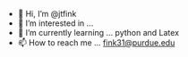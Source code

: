 - 👋 Hi, I’m @jtfink
- 👀 I’m interested in ...
- 🌱 I’m currently learning ... python and Latex
- 📫 How to reach me ... fink31@purdue.edu

<!---
jtfink/jtfink is a ✨ special ✨ repository because its `README.md` (this file) appears on your GitHub profile.
You can click the Preview link to take a look at your changes.
--->
